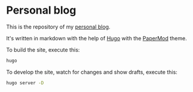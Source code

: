 # Personal blog

This is the repository of my [personal blog](https://krystex.github.io/).

It's written in markdown with the help of [Hugo](https://gohugo.io) with the [PaperMod](https://github.com/adityatelange/hugo-PaperMod/) theme.

To build the site, execute this:
```bash
hugo
```

To develop the site, watch for changes and show drafts, execute this:
```bash
hugo server -D
```
